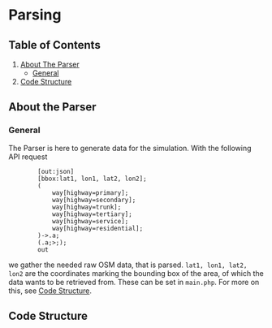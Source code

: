 # Parsing
## Table of Contents

1. [About The Parser](#about-the-parser)
    - [General](#general)
2. [Code Structure](#code-structure)

## About the Parser
### General

The Parser is here to generate data for the simulation. With the following API request 

            [out:json]
            [bbox:lat1, lon1, lat2, lon2];
            (
                way[highway=primary];
                way[highway=secondary];
                way[highway=trunk];
                way[highway=tertiary];
                way[highway=service];
                way[highway=residential];
            )->.a;
            (.a;>;);
            out

we gather the needed raw OSM data, that is parsed. `lat1, lon1, lat2, lon2` are the coordinates marking the bounding box of the area, of which the data wants to be retrieved from. These can be set in `main.php`. For more on this, see [Code Structure](#code-structure).


## Code Structure
